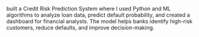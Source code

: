 built a Credit Risk Prediction System where I used Python and ML algorithms to analyze loan data, predict default probability, and created a dashboard for financial analysts. The model helps banks identify high-risk customers, reduce defaults, and improve decision-making.
